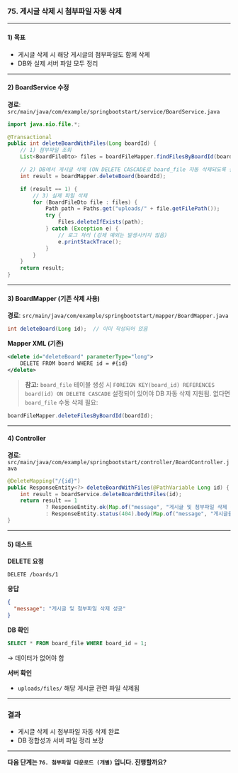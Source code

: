 ### 75. 게시글 삭제 시 첨부파일 자동 삭제

---

#### 1) **목표**

* 게시글 삭제 시 해당 게시글의 첨부파일도 함께 삭제
* DB와 실제 서버 파일 모두 정리

---

#### 2) **BoardService 수정**

**경로**: `src/main/java/com/example/springbootstart/service/BoardService.java`

```java
import java.nio.file.*;

@Transactional
public int deleteBoardWithFiles(Long boardId) {
    // 1) 첨부파일 조회
    List<BoardFileDto> files = boardFileMapper.findFilesByBoardId(boardId);

    // 2) DB에서 게시글 삭제 (ON DELETE CASCADE로 board_file 자동 삭제되도록 설정되어 있어야 함)
    int result = boardMapper.deleteBoard(boardId);

    if (result == 1) {
        // 3) 실제 파일 삭제
        for (BoardFileDto file : files) {
            Path path = Paths.get("uploads/" + file.getFilePath());
            try {
                Files.deleteIfExists(path);
            } catch (Exception e) {
                // 로그 처리 (강제 예외는 발생시키지 않음)
                e.printStackTrace();
            }
        }
    }
    return result;
}
```

---

#### 3) **BoardMapper (기존 삭제 사용)**

**경로**: `src/main/java/com/example/springbootstart/mapper/BoardMapper.java`

```java
int deleteBoard(Long id);  // 이미 작성되어 있음
```

**Mapper XML (기존)**

```xml
<delete id="deleteBoard" parameterType="long">
    DELETE FROM board WHERE id = #{id}
</delete>
```

> **참고:** `board_file` 테이블 생성 시 `FOREIGN KEY(board_id) REFERENCES board(id) ON DELETE CASCADE` 설정되어 있어야 DB 자동 삭제 지원됨.
> 없다면 `board_file` 수동 삭제 필요:

```java
boardFileMapper.deleteFilesByBoardId(boardId);
```

---

#### 4) **Controller**

**경로**: `src/main/java/com/example/springbootstart/controller/BoardController.java`

```java
@DeleteMapping("/{id}")
public ResponseEntity<?> deleteBoardWithFiles(@PathVariable Long id) {
    int result = boardService.deleteBoardWithFiles(id);
    return result == 1
            ? ResponseEntity.ok(Map.of("message", "게시글 및 첨부파일 삭제 성공"))
            : ResponseEntity.status(404).body(Map.of("message", "게시글을 찾을 수 없습니다."));
}
```

---

#### 5) **테스트**

**DELETE 요청**

```
DELETE /boards/1
```

**응답**

```json
{
  "message": "게시글 및 첨부파일 삭제 성공"
}
```

**DB 확인**

```sql
SELECT * FROM board_file WHERE board_id = 1;
```

→ 데이터가 없어야 함

**서버 확인**

* `uploads/files/` 해당 게시글 관련 파일 삭제됨

---

### 결과

* 게시글 삭제 시 첨부파일 자동 삭제 완료
* DB 정합성과 서버 파일 정리 보장

---

**다음 단계는 `76. 첨부파일 다운로드 (개별)` 입니다. 진행할까요?**
